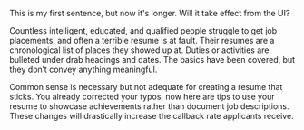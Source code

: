 ---
---

This is my first sentence, but now it's longer. Will it take effect from the UI?

Countless intelligent, educated, and qualified people struggle to get job placements, and often a terrible resume is at fault. Their resumes are a chronological list of places they showed up at. Duties or activities are bulleted under drab headings and dates. The basics have been covered, but they don’t convey anything meaningful.

Common sense is necessary but not adequate for creating a resume that sticks. You already corrected your typos, now here are tips to use your resume to showcase achievements rather than document job descriptions. These changes will drastically increase the callback rate applicants receive.
